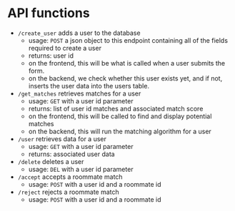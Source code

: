 # API functions

- `/create_user` adds a user to the database
    - usage: `POST` a json object to this endpoint containing all of the fields required to create a user
    - returns: user id
    - on the frontend, this will be what is called when a user submits the form.
    - on the backend, we check whether this user exists yet, and if not, inserts the user data into the users table.
- `/get_matches` retrieves matches for a user
    - usage: `GET` with a user id parameter
    - returns: list of user id matches and associated match score
    - on the frontend, this will be called to find and display potential matches
    - on the backend, this will run the matching algorithm for a user
- `/user` retrieves data for a user
    - usage: `GET` with a user id parameter
    - returns: associated user data
- `/delete` deletes a user
    - usage: `DEL` with a user id parameter
- `/accept` accepts a roommate match
    - usage: `POST` with a user id and a roommate id
- `/reject` rejects a roommate match
    - usage: `POST` with a user id and a roommate id
